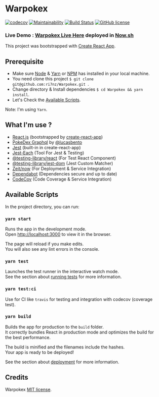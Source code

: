 # Warpokex 
[![codecov](https://codecov.io/gh/ri7nz/TokFractions/branch/master/graph/badge.svg)](https://codecov.io/gh/ri7nz/Warpokex) 
[![Maintainability](https://api.codeclimate.com/v1/badges/1671a8db78546109d010/maintainability)](https://codeclimate.com/github/ri7nz/Warpokex/maintainability)
[![Build Status](https://travis-ci.org/ri7nz/Warpokex.svg?branch=master)](https://travis-ci.org/ri7nz/Warpokex)
[![GitHub license](https://img.shields.io/badge/license-MIT-blue.svg)](https://ri7nz.mit-license.org/)

### Live Demo : [Warpokex Live Here](https://warpokex.ri7nz.now.sh/) deployed in [Now.sh](http://now.sh)

This project was bootstrapped with [Create React App](https://github.com/facebook/create-react-app).

## Prerequisite
- Make sure [Node](https://nodejs.org/en/) & [Yarn](https://yarnpkg.com/lang/en/docs/install) or [NPM](https://docs.npmjs.com/downloading-and-installing-node-js-and-npm) has installed in your local machine.
- You need clone this project `$ git clone git@github.com:ri7nz/Warpokex.git `.
- Change directory & Install dependencies `$ cd Warpokex && yarn install`.
- Let's Check the [Available Scripts](https://github.com/ri7nz/Warpokex#available-scripts).

Note: I'm using `Yarn`.

## What I'm use ? 
- [React.js](http://reactjs.org) (bootstrapped by [create-react-app](https://github.com/facebook/create-react-app))
- [PokeDex Graphql](https://graphql-pokemon.now.sh/) by [@lucasbento](https://github.com/lucasbento/graphql-pokemon)
- [Jest](http://jestjs.io/) (built-in in create-react-app)
- [Jest-Each](https://www.npmjs.com/package/jest-each) (Tool For Jest & Testing)
- [@testing-library/react](https://github.com/testing-library/react-testing-library) (For Test React Component)
- [@testing-library/jest-dom](https://github.com/testing-library/jest-dom) (Jest Custom Matcher)
- [Zeit/now](https://zeit.co/) (For Deployment & Service Integration)
- [Dependabot](https://github.com/apps/dependabot-preview) (Dependencies secure and up to date)
- [CodeCov](https://codecov.io/gh/ri7nz/Warpokex) (Code Coverage & Service Integration)

## Available Scripts

In the project directory, you can run:

### `yarn start`

Runs the app in the development mode.<br>
Open [http://localhost:3000](http://localhost:3000) to view it in the browser.

The page will reload if you make edits.<br>
You will also see any lint errors in the console.

### `yarn test`

Launches the test runner in the interactive watch mode.<br>
See the section about [running tests](https://facebook.github.io/create-react-app/docs/running-tests) for more information.

### `yarn test:ci`

Use for CI like `travis` for testing and integration with codecov (coverage test).

### `yarn build`

Builds the app for production to the `build` folder.<br>
It correctly bundles React in production mode and optimizes the build for the best performance.

The build is minified and the filenames include the hashes.<br>
Your app is ready to be deployed!

See the section about [deployment](https://facebook.github.io/create-react-app/docs/deployment) for more information.

## Credits

Warpokex [MIT license](https://ri7nz.mit-license.org/). 
